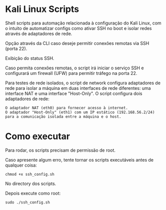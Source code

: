 # Kali Linux Scripts

Shell scripts para automação relacionada à configuração do Kali Linux, com o intuito de automatizar configs como ativar SSH no boot e isolar redes através de adaptadores de rede.

Opção através da CLI caso deseje permitir conexões remotas via SSH (porta 22).

Exibição do status SSH.

Caso permita conexões remotas, o script irá iniciar o serviço SSH e configurará um firewall (UFW) para permitir tráfego na porta 22.

Para testes de rede isolados, o script de network configura adaptadores de rede para isolar a máquina em duas interfaces de rede diferentes: uma interface NAT e uma interface "Host-Only".
O script configura dois adaptadores de rede:

    O adaptador NAT (eth0) para fornecer acesso à internet.
    O adaptador "Host-Only" (eth1) com um IP estático (192.168.56.2/24) para a comunicação isolada entre a máquina e o host.

# Como executar

Para rodar, os scripts precisam de permissão de root.

Caso apresente algum erro, tente tornar os scripts executáveis antes de qualquer coisa:
```
chmod +x ssh_config.sh
```
No directory dos scripts.

Depois execute como root:
```
sudo ./ssh_config.sh
```
